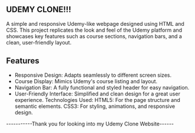 UDEMY CLONE!!!
--------------
A simple and responsive Udemy-like webpage designed using HTML and CSS. 
This project replicates the look and feel of the Udemy platform and showcases key features such as course sections, navigation bars, and a clean, user-friendly layout.

Features
---------
* Responsive Design: Adapts seamlessly to different screen sizes.
* Course Display: Mimics Udemy's course listing and layout.
* Navigation Bar: A fully functional and styled header for easy navigation.
* User-Friendly Interface: Simplified and clean design for a great user experience.
Technologies Used:
HTML5: For the page structure and semantic elements.
CSS3: For styling, animations, and responsive design.

-----------Thank you for looking into my Udemy Clone Website------
